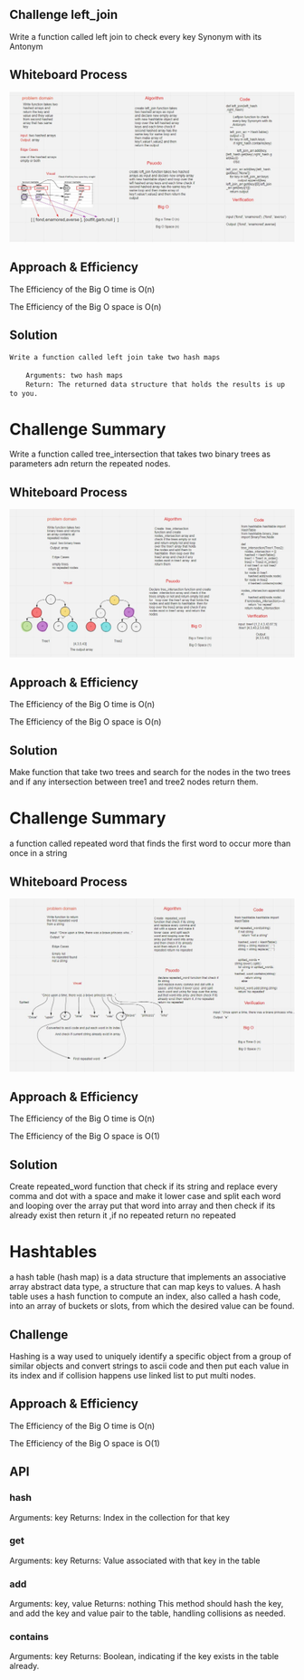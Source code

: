  ## Challenge left_join

Write a function called left join to check every key Synonym with its Antonym

## Whiteboard Process

![join_left](hashtable/left_join.JPG)

## Approach & Efficiency

The Efficiency of the Big O time is O(n)

The Efficiency of the Big O space is O(n)

## Solution

    Write a function called left join take two hash maps

        Arguments: two hash maps
        Return: The returned data structure that holds the results is up to you.


 # Challenge Summary

Write a function called tree_intersection that takes two binary trees as parameters adn return the repeated nodes.

## Whiteboard Process

![intersection](hashtable/tree_intersection.JPG)

## Approach & Efficiency

The Efficiency of the Big O time is O(n)

The Efficiency of the Big O space is O(n)

## Solution

Make function that take two trees and search for the nodes in the two trees and if any intersection between tree1 and tree2 nodes return them.


 # Challenge Summary
 a function called repeated word that finds the first word to occur more than once in a string


## Whiteboard Process
![repeated](hashtable/repeated_word.JPG)

## Approach & Efficiency
The Efficiency of the Big O time is O(n)

The Efficiency of the Big O space is O(1)

## Solution
Create  repeated_word function that check if its string
and replace every comma and dot with a space  and make it lower case  and split each word and looping over the array put that word into array and then check if its already exist then return it ,if no repeated return no repeated



 # Hashtables
a hash table (hash map) is a data structure that implements an associative array abstract data type, a structure that can map keys to values. A hash table uses a hash function to compute an index, also called a hash code, into an array of buckets or slots, from which the desired value can be found.
## Challenge
Hashing is a way  used to uniquely identify a specific object from a group of similar objects and convert strings to ascii code and then put each value in its index and if collision happens use linked list to put multi nodes.

## Approach & Efficiency
The Efficiency of the Big O time is O(n)

The Efficiency of the Big O space is O(1)

## API

### hash
Arguments: key
Returns: Index in the collection for that key
### get
Arguments: key
Returns: Value associated with that key in the table
### add
Arguments: key, value
Returns: nothing
This method should hash the key, and add the key and value pair to the table, handling collisions as needed.
### contains
Arguments: key
Returns: Boolean, indicating if the key exists in the table already.

